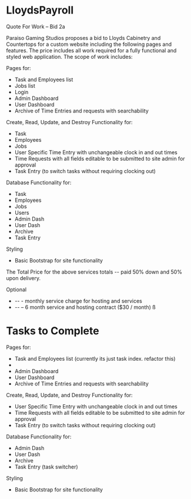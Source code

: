 # LloydsPayroll

Quote For Work – Bid 2a

Paraiso Gaming Studios proposes a bid to Lloyds Cabinetry and Countertops for a custom website including the following pages and features.  The price includes all work required for a fully functional and styled web application.  The scope of work includes:

Pages for:
- Task and Employees list
- Jobs list
- Login
- Admin Dashboard
- User Dashboard
- Archive of Time Entries and requests with searchability 

Create, Read, Update, and Destroy Functionality for:
- Task
- Employees
- Jobs
- User Specific Time Entry with unchangeable clock in and out times
- Time Requests with all fields editable to be submitted to site admin for approval
- Task Entry (to switch tasks without requiring clocking out)

Database Functionality for:
- Task
- Employees
- Jobs
- Users
- Admin Dash
- User Dash
- Archive
- Task Entry

Styling
- Basic Bootstrap for site functionality

The Total Price for the above services totals -- paid 50% down and 50% upon delivery.

Optional
- -- - monthly service charge for hosting and services
- -- – 6 month service and hosting contract ($30 / month) ß


# Tasks to Complete

Pages for:
- Task and Employees list (currently its just task index.  refactor this)
- 
- Admin Dashboard
- User Dashboard
- Archive of Time Entries and requests with searchability 

Create, Read, Update, and Destroy Functionality for:

 
- User Specific Time Entry with unchangeable clock in and out times
- Time Requests with all fields editable to be submitted to site admin for approval
- Task Entry (to switch tasks without requiring clocking out)

Database Functionality for:

- Admin Dash
- User Dash
- Archive
- Task Entry (task switcher)

Styling
- Basic Bootstrap for site functionality
